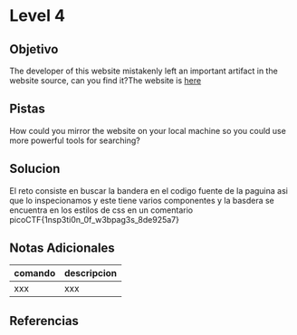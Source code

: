 # Level 4
## Objetivo
The developer of this website mistakenly left an important artifact in the website source, can you find it?The website is [here](http://saturn.picoctf.net:53295/)
## Pistas
How could you mirror the website on your local machine so you could use more powerful tools for searching?
## Solucion
El reto consiste en buscar la bandera en el codigo fuente de la paguina asi que lo inspecionamos y este tiene varios componentes y la basdera se encuentra en los estilos de css en un comentario
picoCTF{1nsp3ti0n_0f_w3bpag3s_8de925a7}
## Notas Adicionales
|comando|descripcion|
|-------|-----------|
|xxx|xxx|
## Referencias
